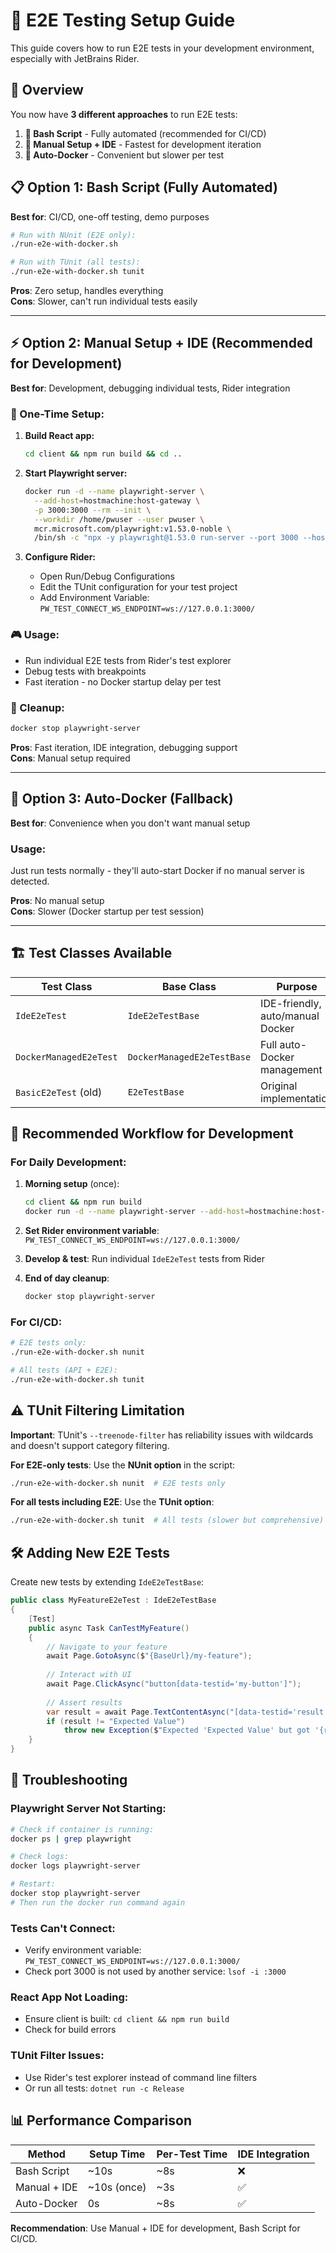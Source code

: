 # 🧪 E2E Testing Setup Guide

This guide covers how to run E2E tests in your development environment, especially with JetBrains Rider.

## 🎯 Overview

You now have **3 different approaches** to run E2E tests:

1. **🚀 Bash Script** - Fully automated (recommended for CI/CD)
2. **🔧 Manual Setup + IDE** - Fastest for development iteration  
3. **🤖 Auto-Docker** - Convenient but slower per test

## 📋 Option 1: Bash Script (Fully Automated)

**Best for**: CI/CD, one-off testing, demo purposes

```bash
# Run with NUnit (E2E only):
./run-e2e-with-docker.sh

# Run with TUnit (all tests):
./run-e2e-with-docker.sh tunit
```

**Pros**: Zero setup, handles everything  
**Cons**: Slower, can't run individual tests easily

---

## ⚡ Option 2: Manual Setup + IDE (Recommended for Development)

**Best for**: Development, debugging individual tests, Rider integration

### 🔧 One-Time Setup:

1. **Build React app:**
   ```bash
   cd client && npm run build && cd ..
   ```

2. **Start Playwright server:**
   ```bash
   docker run -d --name playwright-server \
     --add-host=hostmachine:host-gateway \
     -p 3000:3000 --rm --init \
     --workdir /home/pwuser --user pwuser \
     mcr.microsoft.com/playwright:v1.53.0-noble \
     /bin/sh -c "npx -y playwright@1.53.0 run-server --port 3000 --host 0.0.0.0"
   ```

3. **Configure Rider:**
   - Open Run/Debug Configurations
   - Edit the TUnit configuration for your test project
   - Add Environment Variable: `PW_TEST_CONNECT_WS_ENDPOINT=ws://127.0.0.1:3000/`

### 🎮 Usage:
- Run individual E2E tests from Rider's test explorer
- Debug tests with breakpoints
- Fast iteration - no Docker startup delay per test

### 🧹 Cleanup:
```bash
docker stop playwright-server
```

**Pros**: Fast iteration, IDE integration, debugging support  
**Cons**: Manual setup required

---

## 🤖 Option 3: Auto-Docker (Fallback)

**Best for**: Convenience when you don't want manual setup

### Usage:
Just run tests normally - they'll auto-start Docker if no manual server is detected.

**Pros**: No manual setup  
**Cons**: Slower (Docker startup per test session)

---

## 🏗️ Test Classes Available

| Test Class | Base Class | Purpose |
|------------|------------|---------|
| `IdeE2eTest` | `IdeE2eTestBase` | IDE-friendly, auto/manual Docker |
| `DockerManagedE2eTest` | `DockerManagedE2eTestBase` | Full auto-Docker management |
| `BasicE2eTest` (old) | `E2eTestBase` | Original implementation |

## 🎯 Recommended Workflow for Development

### For Daily Development:
1. **Morning setup** (once):
   ```bash
   cd client && npm run build
   docker run -d --name playwright-server --add-host=hostmachine:host-gateway -p 3000:3000 --rm --init --workdir /home/pwuser --user pwuser mcr.microsoft.com/playwright:v1.53.0-noble /bin/sh -c "npx -y playwright@1.53.0 run-server --port 3000 --host 0.0.0.0"
   ```

2. **Set Rider environment variable**: `PW_TEST_CONNECT_WS_ENDPOINT=ws://127.0.0.1:3000/`

3. **Develop & test**: Run individual `IdeE2eTest` tests from Rider

4. **End of day cleanup**:
   ```bash
   docker stop playwright-server
   ```

### For CI/CD:
```bash
# E2E tests only:
./run-e2e-with-docker.sh nunit

# All tests (API + E2E):  
./run-e2e-with-docker.sh tunit
```

## ⚠️ TUnit Filtering Limitation

**Important**: TUnit's `--treenode-filter` has reliability issues with wildcards and doesn't support category filtering. 

**For E2E-only tests**: Use the **NUnit option** in the script:
```bash
./run-e2e-with-docker.sh nunit  # E2E tests only
```

**For all tests including E2E**: Use the **TUnit option**:
```bash
./run-e2e-with-docker.sh tunit  # All tests (slower but comprehensive)
```

## 🛠️ Adding New E2E Tests

Create new tests by extending `IdeE2eTestBase`:

```csharp
public class MyFeatureE2eTest : IdeE2eTestBase
{
    [Test]
    public async Task CanTestMyFeature()
    {
        // Navigate to your feature
        await Page.GotoAsync($"{BaseUrl}/my-feature");
        
        // Interact with UI
        await Page.ClickAsync("button[data-testid='my-button']");
        
        // Assert results
        var result = await Page.TextContentAsync("[data-testid='result']");
        if (result != "Expected Value")
            throw new Exception($"Expected 'Expected Value' but got '{result}'");
    }
}
```

## 🐛 Troubleshooting

### Playwright Server Not Starting:
```bash
# Check if container is running:
docker ps | grep playwright

# Check logs:
docker logs playwright-server

# Restart:
docker stop playwright-server
# Then run the docker run command again
```

### Tests Can't Connect:
- Verify environment variable: `PW_TEST_CONNECT_WS_ENDPOINT=ws://127.0.0.1:3000/`
- Check port 3000 is not used by another service: `lsof -i :3000`

### React App Not Loading:
- Ensure client is built: `cd client && npm run build`
- Check for build errors

### TUnit Filter Issues:
- Use Rider's test explorer instead of command line filters
- Or run all tests: `dotnet run -c Release`

## 📊 Performance Comparison

| Method | Setup Time | Per-Test Time | IDE Integration |
|--------|------------|---------------|-----------------|
| Bash Script | ~10s | ~8s | ❌ |
| Manual + IDE | ~10s (once) | ~3s | ✅ |
| Auto-Docker | 0s | ~8s | ✅ |

**Recommendation**: Use Manual + IDE for development, Bash Script for CI/CD.